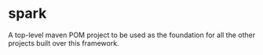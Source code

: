 # spark
A top-level maven POM project to be used as the foundation for all the other projects built over this framework.
